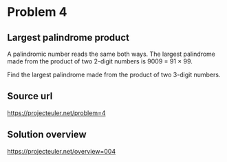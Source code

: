 # Problem 4 
## Largest palindrome product

A palindromic number reads the same both ways. The largest palindrome made from the product of two 2-digit numbers is 9009 = 91 × 99.

Find the largest palindrome made from the product of two 3-digit numbers.

## Source url
https://projecteuler.net/problem=4

## Solution overview
https://projecteuler.net/overview=004

